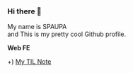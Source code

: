 ### Hi there 👋

My name is SPAUPA<br>
and This is my pretty cool Github profile.

**Web FE**

+) [My TIL Note](https://github.com/sinibida/TIL/tree/main)
